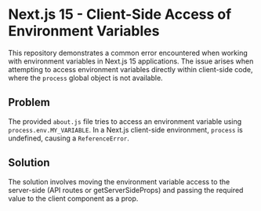 # Next.js 15 - Client-Side Access of Environment Variables

This repository demonstrates a common error encountered when working with environment variables in Next.js 15 applications. The issue arises when attempting to access environment variables directly within client-side code, where the `process` global object is not available.

## Problem

The provided `about.js` file tries to access an environment variable using `process.env.MY_VARIABLE`. In a Next.js client-side environment, `process` is undefined, causing a `ReferenceError`.

## Solution

The solution involves moving the environment variable access to the server-side (API routes or getServerSideProps) and passing the required value to the client component as a prop.